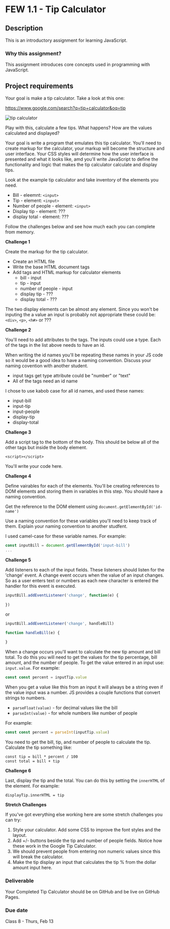 # FEW 1.1 - Tip Calculator

## Description 

This is an introductory assignment for learning JavaScript.

### Why this assignment?

This assignment introduces core concepts used in programming with JavaScript. 

## Project requirements

Your goal is make a tip calculator. Take a look at this one:

https://www.google.com/search?q=tip+calculator&oq=tip

![tip calculator](images/tip-calc.png)

Play with this, calculate a few tips. What happens? How are the values calculated and displayed? 

Your goal is write a program that emulates this tip calculator. You'll need to create markup for the calculator, your markup will become the structure and user interface. Your CSS styles will determine how the user interface is presented and what it looks like, amd you'll write JavaScript to define the functionality and logic that makes the tip calculator calculate and display tips. 

Look at the example tip calculator and take inventory of the elements you need. 

- Bill - eleemnt: `<input>`
- Tip - element: `<input>`
- Number of people - element: `<input>`
- Display tip - element: ???
- display total - element: ???

Follow the challenges below and see how much each you can complete from memory. 

**Challenge 1** 

Create the markup for the tip calculator. 

- Create an HTML file 
- Write the base HTML document tags 
- Add tags and HTML markup for calculator elements
  - bill - input
  - tip - input 
  - number of people - input 
  - display tip - ???
  - display total - ???

The two display elements can be almost any element. Since you won't be inputing the a value an input is probably not appropriate these could be: `<div>`, `<p>`, `<h#>` or ???

**Challenge 2**

You'll need to add attributes to the tags. The inputs could use a type. Each of the tags in the list above needs to have an id. 

When writing the id names you'll be repeating these names in your JS code so it would be a good idea to have a naming convention. Discuss your naming covention with another student. 

- input tags get type attribute could be "number" or "text"
- All of the tags need an id name

I chose to use kabob case for all id names, and used these names: 

- input-bill
- input-tip
- input-people
- display-tip
- display-total

**Challenge 3**

Add a script tag to the bottom of the body. This should be below all of the other tags but inside the body element. 

`<script></script>`

You'll write your code here. 

**Challenge 4**

Define vairables for each of the elements. You'll be creating references to DOM elements and storing them in variables in this step. You should have a naming convention. 

Get the reference to the DOM element using `document.getElementById('id-name')`

Use a naming convention for these variables you'll need to keep track of them. Explain your naming convention to another studfent. 

I used camel-case for these variable names. For example: 

```js
const inputBill = document.getElementById('input-bill')
...
```

**Challenge 5**

Add listeners to each of the input fields. These listeners should listen for the 'change' event. A change event occurs when the value of an input changes. So as a user enters text or numbers as each new character is entered the handler for this event is executed. 

```js 
inputBill.addEventListener('change', function(e) {
  
})
```

or 

```js 
inputBill.addEventListener('change', handleBill)

function handleBill(e) {

}
```

When a change occurs you'll want to calculate the new tip amount and bill total. To do this you will need to get the values for the tip percentage, bill amount, and the number of people. To get the value entered in an input use: `input.value`. For example:

```js 
const const percent = inputTip.value
```

When you get a value like this from an input it will always be a string even if the value input was a number. JS provides a couple functions that convert strings to numbers. 

- `parseFloat(value)` - for decimal values like the bill
- `parseInt(value)` - for whole numbers like number of people

For example: 

```js 
const const percent = parseInt(inputTip.value)
```

You need to get the bill, tip, and number of people to calculate the tip. Calculate the tip something like: 

```JS 
const tip = bill * percent / 100
const total = bill + tip
```

**Challenge 6**

Last, display the tip and the total. You can do this by setting the `innerHTML` of the element. For example: 

```JS
displayTip.innerHTML = tip
```

**Stretch Challenges**

If you've got everything else working here are some stretch challenges you can try:

1. Style your calculator. Add some CSS to improve the font styles and the layout.
1. Add +/- buttons beside the tip and number of people fields. Notice how these work in the Google Tip Calculator. 
1. We should prevent people from entering non numeric values since this will break the calculator. 
1. Make the tip display an input that calculates the tip % from the dollar amount input here.

### Deliverable

Your Completed Tip Calculator should be on GitHub and be live on GitHub Pages. 

### Due date

Class 8 - Thurs, Feb 13
